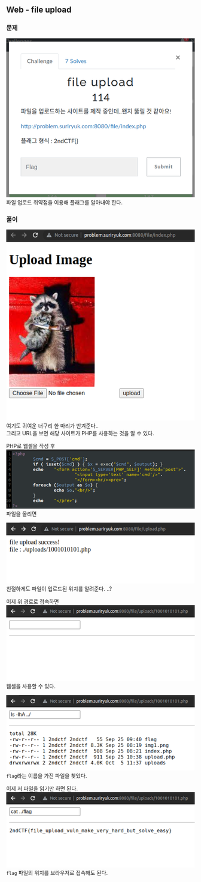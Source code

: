 ## Web - file upload

### 문제
![Web - file upload](/img/file-upload-0.png)  
파일 업로드 취약점을 이용해 플래그를 알아내야 한다.

### 풀이
![Upload Page](/img/file-upload-1.png)  
여기도 귀여운 너구리 한 마리가 반겨준다..  
그리고 URL을 보면 해당 사이트가 PHP를 사용하는 것을 알 수 있다.

PHP로 웹셸을 작성 후  
![Webshell Code](/img/file-upload-2.png)  
파일을 올리면

![Uplaod Path](/img/file-upload-3.png)  
친절하게도 파일이 업로드된 위치를 알려준다. ..?

이제 위 경로로 접속하면  
![Webshell](/img/file-upload-4.png)  
웹셸을 사용할 수 있다.

![Webshell - ls -lhA ../](/img/file-upload-5.png)  
`flag`라는 이름을 가진 파일을 찾았다.

이제 저 파일을 읽기만 하면 된다.  
![Webshell - cat ../flag](/img/file-upload-6.png)  
`flag` 파일의 위치를 브라우저로 접속해도 된다.
